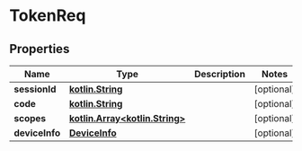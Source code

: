 # TokenReq

## Properties
Name | Type | Description | Notes
------------ | ------------- | ------------- | -------------
**sessionId** | [**kotlin.String**](.md) |  |  [optional]
**code** | [**kotlin.String**](.md) |  |  [optional]
**scopes** | [**kotlin.Array&lt;kotlin.String&gt;**](.md) |  |  [optional]
**deviceInfo** | [**DeviceInfo**](DeviceInfo.md) |  |  [optional]
